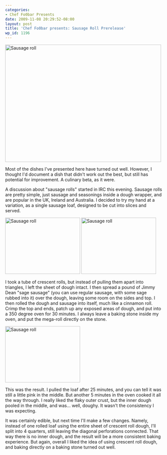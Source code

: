 ```yaml
---
categories:
- Chef Fo0bar Presents
date: 2009-11-08 20:29:52-08:00
layout: post
title: 'Chef Fo0bar presents: Sausage Roll Prerelease'
wp_id: 1196
---
```

[<img src="http://farm3.static.flickr.com/2506/4087845507_84d04e74d7.jpg" width="500" height="375" alt="Sausage roll" />](http://www.flickr.com/photos/fo0bar/4087845507/ "Sausage roll by Ryan Finnie, on Flickr")

Most of the dishes I've presented here have turned out well. However, I thought I'd document a dish that didn't work out the best, but still has potential for improvement. A culinary beta, as it were.

A discussion about "sausage rolls" started in IRC this evening. Sausage rolls are pretty simple, just sausage and seasonings inside a dough wrapper, and are popular in the UK, Ireland and Australia. I decided to try my hand at a variation, as a single sausage loaf, designed to be cut into slices and served.

[<img src="http://farm3.static.flickr.com/2476/4087844013_3e65f7e03f_m.jpg" width="240" height="180" alt="Sausage roll" />](http://www.flickr.com/photos/fo0bar/4087844013/ "Sausage roll by Ryan Finnie, on Flickr") [<img src="http://farm3.static.flickr.com/2579/4087844817_12b9bcb0d9_m.jpg" width="240" height="180" alt="Sausage roll" />](http://www.flickr.com/photos/fo0bar/4087844817/ "Sausage roll by Ryan Finnie, on Flickr")

I took a tube of crescent rolls, but instead of pulling them apart into triangles, I left the sheet of dough intact. I then spread a pound of Jimmy Dean "sage sausage" (you can use regular sausage, with some sage rubbed into it) over the dough, leaving some room on the sides and top. I then rolled the dough and sausage into itself, much like a cinnamon roll. Crimp the top and ends, patch up any exposed areas of dough, and put into a 350 degree oven for 30 minutes. I always leave a baking stone inside my oven, and put the mega-roll directly on the stone.

[<img src="http://farm3.static.flickr.com/2488/4087846161_7366bf2636_m.jpg" width="240" height="180" alt="Sausage roll" />](http://www.flickr.com/photos/fo0bar/4087846161/ "Sausage roll by Ryan Finnie, on Flickr")

This was the result. I pulled the loaf after 25 minutes, and you can tell it was still a little pink in the middle. But another 5 minutes in the oven cooked it all the way through. I really liked the flaky outer crust, but the inner dough pooled in the middle, and was... well, doughy. It wasn't the consistency I was expecting.

It was certainly edible, but next time I'll make a few changes. Namely, instead of one rolled loaf using the entire sheet of crescent roll dough, I'll split into 4 quarters, still leaving the diagonal perforations connected. That way there is no inner dough, and the result will be a more consistent baking experience. But again, overall I liked the idea of using crescent roll dough, and baking directly on a baking stone turned out well.
